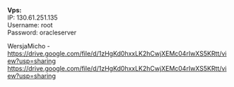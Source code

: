 **Vps:**\
IP: 130.61.251.135\
Username: root\
Password: oracleserver

WersjaMicho - https://drive.google.com/file/d/1zHgKd0hxxLK2hCwjXEMc04rIwXS5KRtt/view?usp=sharing
https://drive.google.com/file/d/1zHgKd0hxxLK2hCwjXEMc04rIwXS5KRtt/view?usp=sharing
